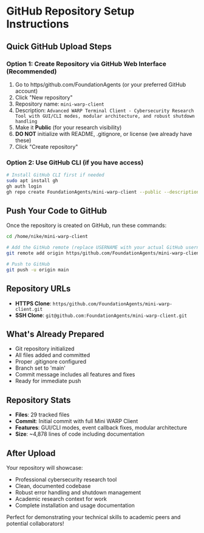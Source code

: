 # GitHub Repository Setup Instructions

## Quick GitHub Upload Steps

### Option 1: Create Repository via GitHub Web Interface (Recommended)
1. Go to https/github.com/FoundationAgents (or your preferred GitHub account)
2. Click "New repository"
3. Repository name: `mini-warp-client`
4. Description: `Advanced WARP Terminal Client - Cybersecurity Research Tool with GUI/CLI modes, modular architecture, and robust shutdown handling`
5. Make it **Public** (for your research visibility)
6. **DO NOT** initialize with README, .gitignore, or license (we already have these)
7. Click "Create repository"

### Option 2: Use GitHub CLI (if you have access)
```bash
# Install GitHub CLI first if needed
sudo apt install gh
gh auth login
gh repo create FoundationAgents/mini-warp-client --public --description "Advanced WARP Terminal Client - Cybersecurity Research Tool"
```

## Push Your Code to GitHub

Once the repository is created on GitHub, run these commands:

```bash
cd /home/nike/mini-warp-client

# Add the GitHub remote (replace USERNAME with your actual GitHub username)
git remote add origin https/github.com/FoundationAgents/mini-warp-client.git

# Push to GitHub
git push -u origin main
```

## Repository URLs
- **HTTPS Clone**: `https/github.com/FoundationAgents/mini-warp-client.git`
- **SSH Clone**: `git@github.com:FoundationAgents/mini-warp-client.git`

## What's Already Prepared
- Git repository initialized
- All files added and committed
- Proper .gitignore configured
- Branch set to 'main'
- Commit message includes all features and fixes
- Ready for immediate push

## Repository Stats
- **Files**: 29 tracked files
- **Commit**: Initial commit with full Mini WARP Client
- **Features**: GUI/CLI modes, event callback fixes, modular architecture
- **Size**: ~4,878 lines of code including documentation

## After Upload
Your repository will showcase:
- Professional cybersecurity research tool
- Clean, documented codebase
- Robust error handling and shutdown management
- Academic research context for work
- Complete installation and usage documentation

Perfect for demonstrating your technical skills to academic peers and potential collaborators!